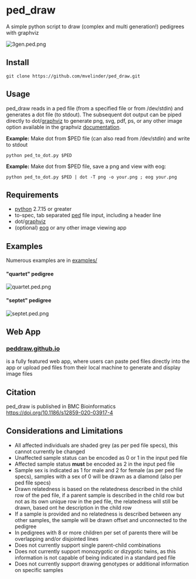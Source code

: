 # ped_draw
A simple python script to draw (complex and multi generation!) pedigrees with graphviz

![3gen.ped.png](examples/3gen.ped.png "3gen.ped.png")

## Install
```
git clone https://github.com/mvelinder/ped_draw.git
```

## Usage
ped_draw reads in a ped file (from a specified file or from /dev/stdin) and generates a dot file (to stdout). The subsequent dot output can be piped directly to dot/[graphviz](https://graphviz.gitlab.io/) to generate png, svg, pdf, ps, or any other image option available in the graphviz [documentation](https://www.graphviz.org/pdf/dotguide.pdf).

**Example:**
Make dot from $PED file (can also read from /dev/stdin) and write to stdout
```
python ped_to_dot.py $PED
```

**Example:**
Make dot from $PED file, save a png and view with eog:
```
python ped_to_dot.py $PED | dot -T png -o your.png ; eog your.png
```

## Requirements
- [python](https://www.python.org/) 2.7.15 or greater
- to-spec, tab separated [ped](https://gatkforums.broadinstitute.org/gatk/discussion/7696/pedigree-ped-files) file input, including a header line
- dot/[graphviz](https://graphviz.gitlab.io/)
- (optional) [eog](https://wiki.gnome.org/Apps/EyeOfGnome) or any other image viewing app

## Examples
Numerous examples are in [examples/](examples/)

#### "quartet" pedigree
![quartet.ped.png](examples/quartet.ped.png "quartet.ped.png")

#### "septet" pedigree
![septet.ped.png](examples/septet.ped.png "septet.ped.png")

## Web App
### [peddraw.github.io](https://peddraw.github.io/)
is a fully featured web app, where users can paste ped files directly into the app or upload ped files from their local machine to generate and display image files

## Citation
ped_draw is published in BMC Bioinformatics https://doi.org/10.1186/s12859-020-03917-4

## Considerations and Limitations
- All affected individuals are shaded grey (as per ped file specs), this cannot currently be changed
- Unaffected sample status can be encoded as 0 or 1 in the input ped file
- Affected sample status **must** be encoded as 2 in the input ped file
- Sample sex is indicated as 1 for male and 2 for female (as per ped file specs), samples with a sex of 0 will be drawn as a diamond (also per ped file specs)
- Drawn relatedness is based on the relatedness described in the child row of the ped file, if a parent sample is described in the child row but not as its own unique row in the ped file, the relatedness will still be drawn, based ont he description in the child row
- If a sample is provided and no relatedness is described between any other samples, the sample will be drawn offset and unconnected to the pedigree
- In pedigrees with 8 or more children per set of parents there will be overlapping and/or disjointed lines
- Does not currently support single parent-child combinations
- Does not currently support monozygotic or dizygotic twins, as this information is not capable of being indicated in a standard ped file
- Does not currently support drawing genotypes or additional information on specific samples
